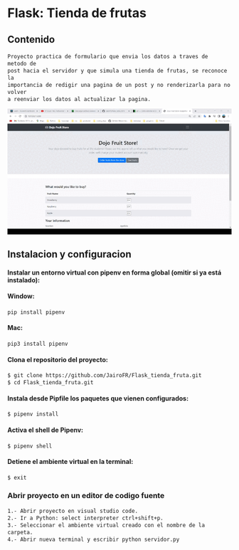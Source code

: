 #   Flask: Tienda de frutas

## Contenido

    Proyecto practica de formulario que envia los datos a traves de  metodo de 
    post hacia el servidor y que simula una tienda de frutas, se reconoce la 
    importancia de redigir una pagina de un post y no renderizarla para no volver
    a reenviar los datos al actualizar la pagina.



![Demostracion](static/img/image.gif)  


## **Instalacion y configuracion**

#### Instalar un entorno virtual con  pipenv en forma global (omitir si ya está instalado):      
#### Window:
    pip install pipenv

#### Mac:
    pip3 install pipenv



#### Clona el repositorio del proyecto: 


    $ git clone https://github.com/JairoFR/Flask_tienda_fruta.git   
    $ cd Flask_tienda_fruta.git

####  Instala desde Pipfile los paquetes que vienen configurados: 
    $ pipenv install

####  Activa el shell de Pipenv:
    $ pipenv shell

####  Detiene  el ambiente virtual en la terminal:
    $ exit


### Abrir proyecto en un editor de codigo fuente

    1.- Abrir proyecto en visual studio code.
    2.- Ir a Python: select interpreter ctrl+shift+p.
    3.- Seleccionar el ambiente virtual creado con el nombre de la carpeta.
    4.- Abrir nueva terminal y escribir python servidor.py

